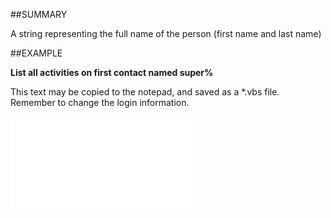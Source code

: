 

##SUMMARY


A string representing the full name of the person (first name and last name)



##EXAMPLE

**List all activities on first contact named super%**

This text may be copied to the notepad, and saved as a *.vbs file. Remember to change the login information.

![](../../Examples/vbs/SOActivityListItem.vbs.txt)






